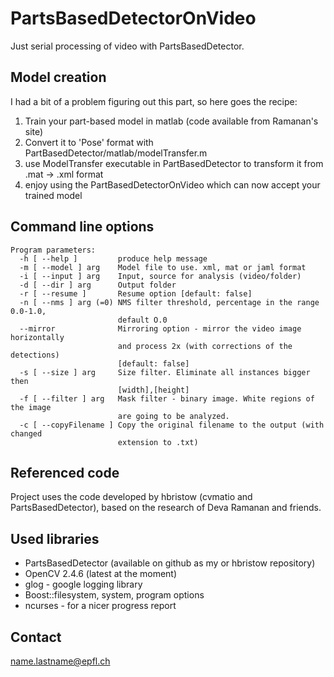 PartsBasedDetectorOnVideo
=========================

Just serial processing of video with PartsBasedDetector.


Model creation
--------------

I had a bit of a problem figuring out this part, so here goes the recipe:

 1. Train your part-based model in matlab (code available from Ramanan's site)
 2. Convert it to 'Pose' format with PartBasedDetector/matlab/modelTransfer.m
 3. use ModelTransfer executable in PartBasedDetector to transform it from .mat -> .xml format
 4. enjoy using the PartBasedDetectorOnVideo which can now accept your trained model

Command line options
--------------------

```
Program parameters:
  -h [ --help ]         produce help message
  -m [ --model ] arg    Model file to use. xml, mat or jaml format
  -i [ --input ] arg    Input, source for analysis (video/folder)
  -d [ --dir ] arg      Output folder
  -r [ --resume ]       Resume option [default: false]
  -n [ --nms ] arg (=0) NMS filter threshold, percentage in the range 0.0-1.0, 
                        default O.0
  --mirror              Mirroring option - mirror the video image horizontally 
                        and process 2x (with corrections of the detections) 
                        [default: false]
  -s [ --size ] arg     Size filter. Eliminate all instances bigger then 
                        [width],[height]
  -f [ --filter ] arg   Mask filter - binary image. White regions of the image 
                        are going to be analyzed.
  -c [ --copyFilename ] Copy the original filename to the output (with changed
                        extension to .txt) 
```


Referenced code
---------------

Project uses the code developed by hbristow (cvmatio and PartsBasedDetector), based on the research of Deva Ramanan and friends.

Used libraries
--------------

 * PartsBasedDetector (available on github as my or hbristow repository)
 * OpenCV 2.4.6 (latest at the moment)
 * glog - google logging library
 * Boost::filesystem, system, program options
 * ncurses - for a nicer progress report

Contact
-------
name.lastname@epfl.ch
